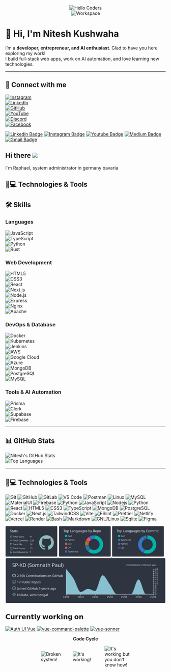 <div align="center">

<img src="https://github.com/SP-XD/SP-XD/blob/main/images/hellocoders_rounded.gif?raw=true" href="https://github.com/sp-xd" alt="Hello Coders" width="60%"/> <br>
<img src="https://github.com/SP-XD/SP-XD/blob/main/images/dev-working_rounded.gif?raw=true" href="https://github.com/sp-xd" alt="Workspace"  width="40%"/><br> 


</div>

# 👋 Hi, I'm Nitesh Kushwaha

I’m a **developer, entrepreneur, and AI enthusiast**. Glad to have you here exploring my work!  
I build full-stack web apps, work on AI automation, and love learning new technologies.

---

## 🔗 Connect with me
[![Instagram](https://img.shields.io/badge/Instagram-E4405F?style=flat&logo=instagram&logoColor=white)](https://www.instagram.com/niteshh.dk/)  
[![LinkedIn](https://img.shields.io/badge/LinkedIn-0A66C2?style=flat&logo=linkedin&logoColor=white)](https://www.linkedin.com/in/nitesh-dk/)  
[![GitHub](https://img.shields.io/badge/GitHub-181717?style=flat&logo=github&logoColor=white)](https://github.com/nitesh11-dk)  
[![YouTube](https://img.shields.io/badge/YouTube-FF0000?style=flat&logo=youtube&logoColor=white)](https://www.youtube.com/@niteshdk9)  
[![Discord](https://img.shields.io/badge/Discord-5865F2?style=flat&logo=discord&logoColor=white)](https://discordapp.com/users/nittesh.dk)  
[![Facebook](https://img.shields.io/badge/Facebook-1877F2?style=flat&logo=facebook&logoColor=white)](https://www.facebook.com/share/1BLMymU7dD/)

  [![Linkedin Badge](https://img.shields.io/badge/-anirudhemmadi-blue?style=flat-square&logo=Linkedin&logoColor=white&link=https://www.linkedin.com/in/anirudhemmadi/)](https://www.linkedin.com/in/anirudhemmadi/)
[![Instagram Badge](https://img.shields.io/badge/-kanna6501-purple?style=flat-square&logo=instagram&logoColor=white&link=https://instagram.com/kanna6501/)](https://instagram.com/kanna6501)
[![Youtube Badge](https://img.shields.io/badge/-koolkanna-darkred?style=flat-square&logo=youtube&logoColor=white&link=https://www.youtube.com/c/koolkanna)](https://www.youtube.com/c/koolkanna)
[![Medium Badge](https://img.shields.io/badge/-@aemmadi-03a57a?style=flat-square&labelColor=000000&logo=Medium&link=https://medium.com/@aemmadi/)](https://medium.com/@aemmadi)
[![Gmail Badge](https://img.shields.io/badge/-kanna6501@gmail.com-c14438?style=flat-square&logo=Gmail&logoColor=white&link=mailto:kanna6501@gmail.com)](mailto:kanna6501@gmail.com)



## Hi there <img src="https://media.giphy.com/media/hvRJCLFzcasrR4ia7z/giphy.gif" width="25px"></a>

I´m Raphael, system administrator in germany bavaria

## 🚀💻 Technologies & Tools


## 🛠 Skills


### Languages
![JavaScript](https://img.shields.io/badge/-JavaScript-black?style=flat-square&logo=javascript)  
![TypeScript](https://img.shields.io/badge/-TypeScript-007ACC?style=flat-square&logo=typescript)  
![Python](https://img.shields.io/badge/-Python-black?style=flat-square&logo=python)  
![Rust](https://img.shields.io/badge/-Rust-black?style=flat-square&logo=rust)  

### Web Development
![HTML5](https://img.shields.io/badge/-HTML5-E34F26?style=flat-square&logo=html5&logoColor=white)  
![CSS3](https://img.shields.io/badge/-CSS3-1572B6?style=flat-square&logo=css3)  
![React](https://img.shields.io/badge/-React-black?style=flat-square&logo=react)  
![Next.js](https://img.shields.io/badge/-Next.js-%23000000?style=flat-square&logo=nextdotjs)  
![Node.js](https://img.shields.io/badge/-Node.js-black?style=flat-square&logo=node.js)  
![Express](https://img.shields.io/badge/-Express-black?style=flat-square&logo=express)  
![Nginx](https://img.shields.io/badge/-Nginx-black?style=flat-square&logo=nginx)  
![Apache](https://img.shields.io/badge/-Apache-black?style=flat-square&logo=apache)  

### DevOps & Database
![Docker](https://img.shields.io/badge/-Docker-black?style=flat-square&logo=docker)  
![Kubernetes](https://img.shields.io/badge/-Kubernetes-black?style=flat-square&logo=kubernetes)  
![Jenkins](https://img.shields.io/badge/-Jenkins-black?style=flat-square&logo=jenkins)  
![AWS](https://img.shields.io/badge/-AWS-black?style=flat-square&logo=amazonaws)  
![Google Cloud](https://img.shields.io/badge/-Google%20Cloud-black?style=flat-square&logo=googlecloud)  
![Azure](https://img.shields.io/badge/-Azure-black?style=flat-square&logo=azure)  
![MongoDB](https://img.shields.io/badge/-MongoDB-black?style=flat-square&logo=mongodb)  
![PostgreSQL](https://img.shields.io/badge/-PostgreSQL-336791?style=flat-square&logo=postgresql)  
![MySQL](https://img.shields.io/badge/-MySQL-black?style=flat-square&logo=mysql)  

### Tools & AI Automation
![Prisma](https://img.shields.io/badge/-Prisma-black?style=flat-square&logo=prisma)  
![Clerk](https://img.shields.io/badge/-Clerk-black?style=flat-square&logo=clerk)  
![Supabase](https://img.shields.io/badge/-Supabase-black?style=flat-square&logo=supabase)  
![Firebase](https://img.shields.io/badge/-Firebase-black?style=flat-square&logo=firebase)  

---

## 📊 GitHub Stats

![Nitesh's GitHub Stats](https://github-readme-stats.vercel.app/api?username=nitesh11-dk&show_icons=true&theme=dracula)  
![Top Languages](https://github-readme-stats.vercel.app/api/top-langs/?username=nitesh11-dk&layout=compact&theme=dracula)

---




## 🚀💻 Technologies & Tools

  ![Git](https://img.shields.io/badge/-Git-black?style=flat-square&logo=git)
  ![GitHub](https://img.shields.io/badge/-GitHub-181717?style=flat-square&logo=github)
  ![GitLab](https://img.shields.io/badge/-GitLab-FCA121?style=flat-square&logo=gitlab)
  ![VS Code](https://img.shields.io/badge/-VS%20Code-007ACC?style=flat-square&logo=visual-studio-code)
  ![Postman](https://img.shields.io/badge/Postman-black?style=flat-square&logo=postman)
  ![Linux](https://img.shields.io/badge/Linux-black?style=flat-square&logo=linux)
  ![MySQL](https://img.shields.io/badge/-MySQL-black?style=flat-square&logo=mysql)
  ![MaterialUI](https://img.shields.io/badge/-MatrialUI-0081CB?style=flat-square&logo=material-UI)
  ![Firebase](https://img.shields.io/badge/Firebase-black?style=flat-square&logo=firebase)
  ![Python](https://img.shields.io/badge/-Python-black?style=flat-square&logo=Python)
![JavaScript](https://img.shields.io/badge/-JavaScript-black?style=flat-square&logo=javascript)
![Nodejs](https://img.shields.io/badge/-Nodejs-black?style=flat-square&logo=Node.js)
![Python](https://img.shields.io/badge/-Python-black?style=flat-square&logo=Python)
![React](https://img.shields.io/badge/-React-black?style=flat-square&logo=react)
![HTML5](https://img.shields.io/badge/-HTML5-E34F26?style=flat-square&logo=html5&logoColor=white)
![CSS3](https://img.shields.io/badge/-CSS3-1572B6?style=flat-square&logo=css3)
![TypeScript](https://img.shields.io/badge/-TypeScript-007ACC?style=flat-square&logo=typescript)
![MongoDB](https://img.shields.io/badge/-MongoDB-black?style=flat-square&logo=mongodb)
![PostgreSQL](https://img.shields.io/badge/-PostgreSQL-336791?style=flat-square&logo=postgresql)
![Docker](https://img.shields.io/badge/-Docker-black?style=flat-square&logo=docker)
![Next.js](https://img.shields.io/badge/-Next.js-%23000000?style=flat-square&logo=nextdotjs)
![TailwindCSS](https://img.shields.io/badge/-TailwindCSS-%231a202c?style=flat-square&logo=tailwind-css)
![Vite](https://img.shields.io/badge/-Vite-%23646CFF?style=flat-square&logo=vite&logoColor=ffffff)
![ESlint](https://img.shields.io/badge/-ESLint-%234B32C3?style=flat-square&logo=eslint)
![Prettier](https://img.shields.io/badge/-Prettier-%23F7B93E?style=flat-square&logo=prettier&logoColor=ffffff)
![Netlify](https://img.shields.io/badge/-Netlify-%2300C7B7?style=flat-square&logo=netlify&logoColor=ffffff)
![Vercel](https://img.shields.io/badge/-Vercel-%23ffffff?style=flat-square&logo=vercel&logoColor=000000)
![Render](https://img.shields.io/badge/-Render-%2346E3B7?style=flat-square&logo=render&logoColor=ffffff)
![Bash](https://img.shields.io/badge/GNU%20Bash-4EAA25?style=flat&logo=GNU%20Bash&logoColor=white)
![Markdown](https://img.shields.io/badge/Markdown-000000?style=flat&logo=markdown&logoColor=white)
![GNU/Linux](https://img.shields.io/badge/Linux-FCC624?style=flat&logo=linux&logoColor=black)
![Sqlite](https://img.shields.io/badge/SQLite-07405E?style=flat&logo=sqlite&logoColor=white)
![Figma](https://img.shields.io/badge/Figma-F24E1E?style=flat&logo=figma&logoColor=white)



<a  href="https://github.com/SP-XD">
<img src="https://raw.githubusercontent.com/SP-XD/profile-summary-cards/master/profile-summary-card-output/nord_dark/3-stats.svg" width="32.5%">
<img src="https://raw.githubusercontent.com/SP-XD/profile-summary-cards/master/profile-summary-card-output/nord_dark/1-repos-per-language.svg" width="32.5%">
<img src="https://raw.githubusercontent.com/SP-XD/profile-summary-cards/master/profile-summary-card-output/nord_dark/2-most-commit-language.svg" width="32.5%">
</a>
<img align="center" src="https://raw.githubusercontent.com/SP-XD/profile-summary-cards/master/profile-summary-card-output/nord_dark/0-profile-details.svg" >






## 𝗖𝘂𝗿𝗿𝗲𝗻𝘁𝗹𝘆 𝘄𝗼𝗿𝗸𝗶𝗻𝗴 𝗼𝗻

[![Auth UI Vue](https://svg.bookmark.style/api?url=https://github.com/nuxtbase/auth-ui-vue&mode=light&style=horizontal)](https://github.com/nuxtbase/auth-ui-vue)
[![vue-command-palette](https://svg.bookmark.style/api?url=https://github.com/xiaoluoboding/vue-command-palette&mode=dark&style=horizontal)](https://github.com/xiaoluoboding/vue-command-palette)
[![vue-sonner](https://svg.bookmark.style/api?url=https://github.com/xiaoluoboding/vue-sonner&mode=light&style=horizontal)](https://github.com/xiaoluoboding/vue-sonner)






<p align="center"><strong>Code Cycle</strong></p>
<div style="display: flex; justify-content: center; align-items: center; gap: 20px;">
  <img src="https://raw.githubusercontent.com/Tarikul-Islam-Anik/Animated-Fluent-Emojis/master/Emojis/Smilies/Face%20with%20Spiral%20Eyes.png" width="80" alt="Broken system!"/>
  <img src="https://raw.githubusercontent.com/Tarikul-Islam-Anik/Animated-Fluent-Emojis/master/Emojis/Smilies/Relieved%20Face.png" width="80" alt="It's working!"/>
  <img src="https://raw.githubusercontent.com/Tarikul-Islam-Anik/Animated-Fluent-Emojis/master/Emojis/Smilies/Astonished%20Face.png" width="80" alt="It's working but you don't know how!"/>
</div>
